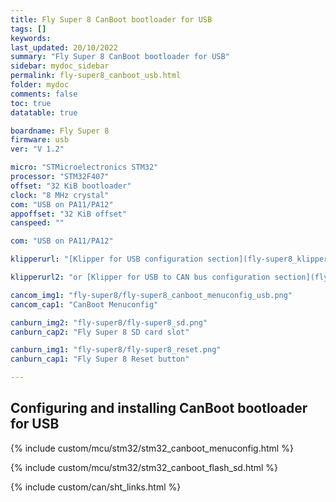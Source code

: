 ```yaml
---
title: Fly Super 8 CanBoot bootloader for USB
tags: []
keywords: 
last_updated: 20/10/2022
summary: "Fly Super 8 CanBoot bootloader for USB"
sidebar: mydoc_sidebar
permalink: fly-super8_canboot_usb.html
folder: mydoc
comments: false
toc: true
datatable: true

boardname: Fly Super 8
firmware: usb
ver: "V 1.2" 

micro: "STMicroelectronics STM32"
processor: "STM32F407"
offset: "32 KiB bootloader"
clock: "8 MHz crystal"
com: "USB on PA11/PA12"
appoffset: "32 KiB offset"
canspeed: ""

com: "USB on PA11/PA12"

klipperurl: "[Klipper for USB configuration section](fly-super8_klipper_usb.html)"

klipperurl2: "or [Klipper for USB to CAN bus configuration section](fly-super8_klipper_usbtocan.html)"

cancom_img1: "fly-super8/fly-super8_canboot_menuconfig_usb.png"
cancom_cap1: "CanBoot Menuconfig"

canburn_img2: "fly-super8/fly-super8_sd.png"
canburn_cap2: "Fly Super 8 SD card slot"

canburn_img1: "fly-super8/fly-super8_reset.png"
canburn_cap1: "Fly Super 8 Reset button"

---
```


## Configuring and installing CanBoot bootloader for USB

{% include custom/mcu/stm32/stm32_canboot_menuconfig.html %}

{% include custom/mcu/stm32/stm32_canboot_flash_sd.html  %}

{% include custom/can/sht_links.html %}

